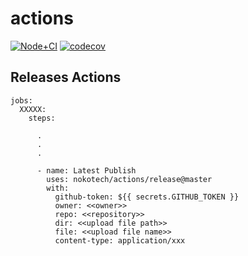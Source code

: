# actions

[![Node+CI](https://github.com/nokotech/actions/workflows/Node%20CI/badge.svg)](https://github.com/nokotech/actions/actions?workflow=Node+CI)
[![codecov](https://codecov.io/gh/nokotech/actions/branch/master/graph/badge.svg)](https://codecov.io/gh/nokotech/actions)


## Releases Actions

```
jobs:
  XXXXX:
    steps:

      .
      .
      .

      - name: Latest Publish
        uses: nokotech/actions/release@master
        with:
          github-token: ${{ secrets.GITHUB_TOKEN }}
          owner: <<owner>>
          repo: <<repository>>
          dir: <<upload file path>>
          file: <<upload file name>>
          content-type: application/xxx
```
